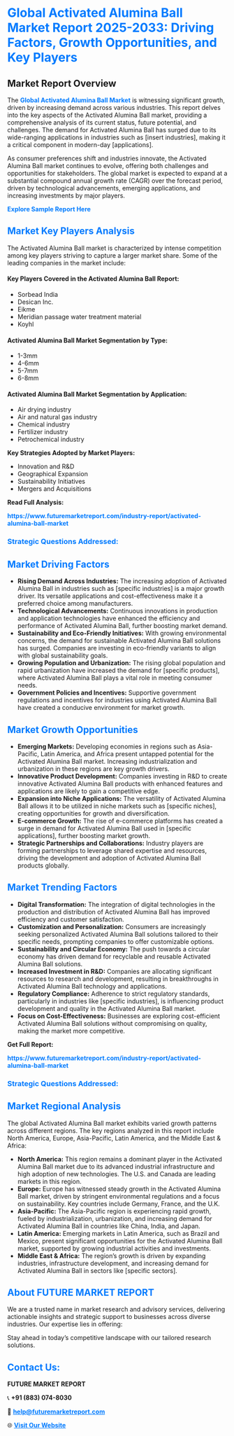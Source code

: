 <h1 style="color: #007BFF;">Global Activated Alumina Ball Market Report 2025-2033: Driving Factors, Growth Opportunities, and Key Players</h1>

<section id="overview">
<h2>Market Report Overview</h2>
<p>The <a href="https://www.futuremarketreport.com/industry-report/activated-alumina-ball-market" style="color: #007BFF; text-decoration: none;"><strong>Global Activated Alumina Ball Market</strong></a> is witnessing significant growth, driven by increasing demand across various industries. This report delves into the key aspects of the Activated Alumina Ball market, providing a comprehensive analysis of its current status, future potential, and challenges. The demand for Activated Alumina Ball has surged due to its wide-ranging applications in industries such as [insert industries], making it a critical component in modern-day [applications].</p>
<p>As consumer preferences shift and industries innovate, the Activated Alumina Ball market continues to evolve, offering both challenges and opportunities for stakeholders. The global market is expected to expand at a substantial compound annual growth rate (CAGR) over the forecast period, driven by technological advancements, emerging applications, and increasing investments by major players.</p>
</section>

<section id="overview">
<p><a href="https://www.futuremarketreport.com/request-sample/reportId=86451" style="color: #007BFF; text-decoration: none;"><strong>Explore Sample Report Here</strong></a></p>
</section>

<section id="key-players">
<h2 style="color: #007BFF;">Market Key Players Analysis</h2>
<p>The Activated Alumina Ball market is characterized by intense competition among key players striving to capture a larger market share. Some of the leading companies in the market include:</p>
<h4>Key Players Covered in the Activated Alumina Ball Report:</h4>
<ul><li>Sorbead India</li><li>Desican Inc.</li><li>Eikme</li><li>Meridian passage water treatment material</li><li>Koyhl</li></ul>
<h4>Activated Alumina Ball Market Segmentation by Type:</h4>
<ul><li>1-3mm</li><li>4-6mm</li><li>5-7mm</li><li>6-8mm</li></ul>

<h4>Activated Alumina Ball Market Segmentation by Application:</h4>
<ul><li>Air drying industry</li><li>Air and natural gas industry</li><li>Chemical industry</li><li>Fertilizer industry</li><li>Petrochemical industry</li></ul>
<p><strong>Key Strategies Adopted by Market Players:</strong></p>
<ul>
<li>Innovation and R&D</li>
<li>Geographical Expansion</li>
<li>Sustainability Initiatives</li>
<li>Mergers and Acquisitions</li>
</ul>
</section>

<section>
<p><strong>Read Full Analysis: </strong></p><a href="https://www.futuremarketreport.com/industry-report/activated-alumina-ball-market" style="color: #007BFF; text-decoration: none;"><strong>https://www.futuremarketreport.com/industry-report/activated-alumina-ball-market</strong></a>
<h3 style="color: #007BFF;">Strategic Questions Addressed:</h3>
</section>

<section id="driving-factors">
<h2 style="color: #007BFF;">Market Driving Factors</h2>
<ul>
<li><strong>Rising Demand Across Industries:</strong> The increasing adoption of Activated Alumina Ball in industries such as [specific industries] is a major growth driver. Its versatile applications and cost-effectiveness make it a preferred choice among manufacturers.</li>
<li><strong>Technological Advancements:</strong> Continuous innovations in production and application technologies have enhanced the efficiency and performance of Activated Alumina Ball, further boosting market demand.</li>
<li><strong>Sustainability and Eco-Friendly Initiatives:</strong> With growing environmental concerns, the demand for sustainable Activated Alumina Ball solutions has surged. Companies are investing in eco-friendly variants to align with global sustainability goals.</li>
<li><strong>Growing Population and Urbanization:</strong> The rising global population and rapid urbanization have increased the demand for [specific products], where Activated Alumina Ball plays a vital role in meeting consumer needs.</li>
<li><strong>Government Policies and Incentives:</strong> Supportive government regulations and incentives for industries using Activated Alumina Ball have created a conducive environment for market growth.</li>
</ul>
</section>

<section id="growth-opportunities">
<h2 style="color: #007BFF;">Market Growth Opportunities</h2>
<ul>
<li><strong>Emerging Markets:</strong> Developing economies in regions such as Asia-Pacific, Latin America, and Africa present untapped potential for the Activated Alumina Ball market. Increasing industrialization and urbanization in these regions are key growth drivers.</li>
<li><strong>Innovative Product Development:</strong> Companies investing in R&D to create innovative Activated Alumina Ball products with enhanced features and applications are likely to gain a competitive edge.</li>
<li><strong>Expansion into Niche Applications:</strong> The versatility of Activated Alumina Ball allows it to be utilized in niche markets such as [specific niches], creating opportunities for growth and diversification.</li>
<li><strong>E-commerce Growth:</strong> The rise of e-commerce platforms has created a surge in demand for Activated Alumina Ball used in [specific applications], further boosting market growth.</li>
<li><strong>Strategic Partnerships and Collaborations:</strong> Industry players are forming partnerships to leverage shared expertise and resources, driving the development and adoption of Activated Alumina Ball products globally.</li>
</ul>
</section>

<section id="trending-factors">
<h2 style="color: #007BFF;">Market Trending Factors</h2>
<ul>
<li><strong>Digital Transformation:</strong> The integration of digital technologies in the production and distribution of Activated Alumina Ball has improved efficiency and customer satisfaction.</li>
<li><strong>Customization and Personalization:</strong> Consumers are increasingly seeking personalized Activated Alumina Ball solutions tailored to their specific needs, prompting companies to offer customizable options.</li>
<li><strong>Sustainability and Circular Economy:</strong> The push towards a circular economy has driven demand for recyclable and reusable Activated Alumina Ball solutions.</li>
<li><strong>Increased Investment in R&D:</strong> Companies are allocating significant resources to research and development, resulting in breakthroughs in Activated Alumina Ball technology and applications.</li>
<li><strong>Regulatory Compliance:</strong> Adherence to strict regulatory standards, particularly in industries like [specific industries], is influencing product development and quality in the Activated Alumina Ball market.</li>
<li><strong>Focus on Cost-Effectiveness:</strong> Businesses are exploring cost-efficient Activated Alumina Ball solutions without compromising on quality, making the market more competitive.</li>
</ul>
</section>

<section>
<p><strong>Get Full Report: </strong></p><a href="https://www.futuremarketreport.com/industry-report/activated-alumina-ball-market" style="color: #007BFF; text-decoration: none;"><strong>https://www.futuremarketreport.com/industry-report/activated-alumina-ball-market</strong></a>
<h3 style="color: #007BFF;">Strategic Questions Addressed:</h3>
</section>


<section id="regional-analysis">
<h2 style="color: #007BFF;">Market Regional Analysis</h2>
<p>The global Activated Alumina Ball market exhibits varied growth patterns across different regions. The key regions analyzed in this report include North America, Europe, Asia-Pacific, Latin America, and the Middle East & Africa:</p>
<ul>
<li><strong>North America:</strong> This region remains a dominant player in the Activated Alumina Ball market due to its advanced industrial infrastructure and high adoption of new technologies. The U.S. and Canada are leading markets in this region.</li>
<li><strong>Europe:</strong> Europe has witnessed steady growth in the Activated Alumina Ball market, driven by stringent environmental regulations and a focus on sustainability. Key countries include Germany, France, and the U.K.</li>
<li><strong>Asia-Pacific:</strong> The Asia-Pacific region is experiencing rapid growth, fueled by industrialization, urbanization, and increasing demand for Activated Alumina Ball in countries like China, India, and Japan.</li>
<li><strong>Latin America:</strong> Emerging markets in Latin America, such as Brazil and Mexico, present significant opportunities for the Activated Alumina Ball market, supported by growing industrial activities and investments.</li>
<li><strong>Middle East & Africa:</strong> The region’s growth is driven by expanding industries, infrastructure development, and increasing demand for Activated Alumina Ball in sectors like [specific sectors].</li>
</ul>
</section>

<footer>
<h2 style="color: #007BFF;">About FUTURE MARKET REPORT</h2>
<p>We are a trusted name in market research and advisory services, delivering actionable insights and strategic support to businesses across diverse industries. Our expertise lies in offering:</p>

<p>Stay ahead in today’s competitive landscape with our tailored research solutions.</p>

<h2 style="color: #007BFF;">Contact Us:</h2>
<p><strong>FUTURE MARKET REPORT</strong></p>
<p>📞 <strong>+91 (883) 074-8030</strong></p>
<p>📧 <strong><a href="mailto:help@futuremarketreport.com" style="color: #007BFF;">help@futuremarketreport.com</a></strong></p>
<p>🌐 <strong><a href="https://www.futuremarketreport.com/" style="color: #007BFF;">Visit Our Website</a></strong></p>
</footer>